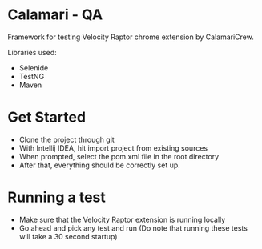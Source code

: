 # Calamari - QA 

Framework for testing Velocity Raptor chrome extension by CalamariCrew.

Libraries used:
- Selenide
- TestNG
- Maven 

# Get Started 

- Clone the project through git
- With Intellij IDEA, hit import project from existing sources
- When prompted, select the pom.xml file in the root directory 
- After that, everything should be correctly set up.

# Running a test

- Make sure that the Velocity Raptor extension is running locally 
- Go ahead and pick any test and run (Do note that running these tests will take a 30 second startup)
